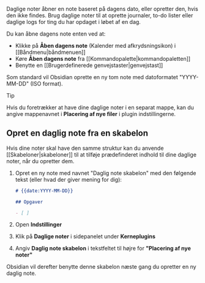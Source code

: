 Daglige noter åbner en note baseret på dagens dato, eller opretter den, hvis den ikke findes. Brug daglige noter til at oprette journaler, to-do lister eller daglige logs for ting du har opdaget i løbet af en dag.

Du kan åbne dagens note enten ved at:

- Klikke på **Åben dagens note** (Kalender med afkrydsningsikon) i [[Båndmenu|båndmenuen]]
- Køre **Åben dagens note** fra [[Kommandopalette|kommandopaletten]]
- Benytte en [[Brugerdefinerede genvejstaster|genvejstast]]

Som standard vil Obsidian oprette en ny tom note med datoformatet "YYYY-MM-DD" (ISO format).

> [!tip]
> Hvis du foretrækker at have dine daglige noter i en separat mappe, kan du angive mappenavnet i **Placering af nye filer** i plugin indstillingerne.

## Opret en daglig note fra en skabelon

Hvis dine noter skal have den samme struktur kan du anvende [[Skabeloner|skabeloner]] til at tilføje prædefinderet indhold til dine daglige noter, når du opretter dem.

1. Opret en ny note med navnet "Daglig note skabelon" med den følgende tekst (eller hvad der giver mening for dig):

   ```md
   # {{date:YYYY-MM-DD}}

   ## Opgaver

   - [ ]
   ```
   
2. Open **Indstillinger**
3. Klik på **Daglige noter** i sidepanelet under **Kerneplugins**
4. Angiv **Daglig note skabelon** i tekstfeltet til højre for **"Placering af nye noter"**

Obsidian vil derefter benytte denne skabelon næste gang du opretter en ny daglig note.
